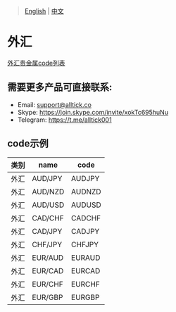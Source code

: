 > [English](./product_code_list_forex.md) | [中文](./product_code_list_forex_cn.md)

# 外汇
[外汇贵金属code列表](https://github.com/alltick/alltick-realtime-forex-crypto-stock-tick-finance-websocket-api/raw/main/code/%E5%A4%96%E6%B1%87%E8%B4%B5%E9%87%91%E5%B1%9Ecode%E5%88%97%E8%A1%A8.txt)

## 需要更多产品可直接联系:<br/>
- Email: support@alltick.co
- Skype: https://join.skype.com/invite/xokTc695huNu
- Telegram: https://t.me/alltick001

## code示例

| 类别 | name | code |
| --- | --- | --- |
| 外汇 | AUD/JPY | AUDJPY |
| 外汇 | AUD/NZD | AUDNZD |
| 外汇 | AUD/USD | AUDUSD |
| 外汇 | CAD/CHF | CADCHF |
| 外汇 | CAD/JPY | CADJPY |
| 外汇 | CHF/JPY | CHFJPY |
| 外汇 | EUR/AUD | EURAUD |
| 外汇 | EUR/CAD | EURCAD |
| 外汇 | EUR/CHF | EURCHF |
| 外汇 | EUR/GBP | EURGBP |
